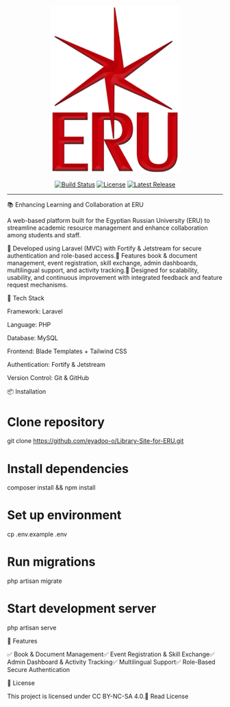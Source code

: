 <p align="center">
  <a href="https://en.wikipedia.org/wiki/Egyptian_Russian_University" target="_blank">
    <img src="Egyptian_Russian_University_logo.png" width="300" alt="ERU Logo">
  </a>
</p>

<p align="center">
  <a href="https://github.com/eyadoo-o/Library-Site-for-ERU/actions"><img src="https://github.com/laravel/framework/workflows/tests/badge.svg" alt="Build Status"></a>
  <a href="#"><img src="https://img.shields.io/github/license/eyadoo-o/Library-Site-for-ERU" alt="License"></a>
  <a href="#"><img src="https://img.shields.io/github/v/release/eyadoo-o/Library-Site-for-ERU" alt="Latest Release"></a>
</p>

---
📚 Enhancing Learning and Collaboration at ERU

A web-based platform built for the Egyptian Russian University (ERU) to streamline academic resource management and enhance collaboration among students and staff.

🔹 Developed using Laravel (MVC) with Fortify & Jetstream for secure authentication and role-based access.🔹 Features book & document management, event registration, skill exchange, admin dashboards, multilingual support, and activity tracking.🔹 Designed for scalability, usability, and continuous improvement with integrated feedback and feature request mechanisms.

🚀 Tech Stack

Framework: Laravel

Language: PHP

Database: MySQL

Frontend: Blade Templates + Tailwind CSS

Authentication: Fortify & Jetstream

Version Control: Git & GitHub

📦 Installation

# Clone repository
git clone https://github.com/eyadoo-o/Library-Site-for-ERU.git

# Install dependencies
composer install && npm install

# Set up environment
cp .env.example .env

# Run migrations
php artisan migrate

# Start development server
php artisan serve

📸 Features

✅ Book & Document Management✅ Event Registration & Skill Exchange✅ Admin Dashboard & Activity Tracking✅ Multilingual Support✅ Role-Based Secure Authentication

📜 License

This project is licensed under CC BY-NC-SA 4.0.🔗 Read License

